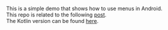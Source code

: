 This is a simple demo that shows how to use menus in Android.  
This repo is related to the following [post](http://mobiledevhub.com/2017/12/12/android-fundamentals-menus/).  
The Kotlin version can be found [here](https://github.com/MChehab94/Menu-Overview).  
